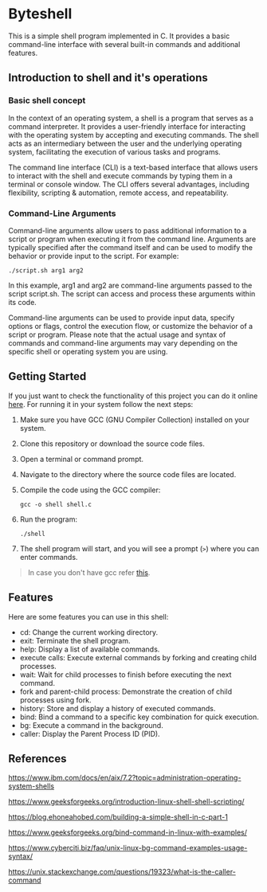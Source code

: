 # Byteshell

This is a simple shell program implemented in C. It provides a basic command-line interface with several built-in commands and additional features.

## Introduction to shell and it's operations

### Basic shell concept

In the context of an operating system, a shell is a program that serves as a command interpreter. It provides a user-friendly interface for interacting with the operating system by accepting and executing commands. The shell acts as an intermediary between the user and the underlying operating system, facilitating the execution of various tasks and programs.

The command line interface (CLI) is a text-based interface that allows users to interact with the shell and execute commands by typing them in a terminal or console window. The CLI offers several advantages, including flexibility, scripting & automation, remote access, and repeatability.

### Command-Line Arguments
Command-line arguments allow users to pass additional information to a script or program when executing it from the command line. Arguments are typically specified after the command itself and can be used to modify the behavior or provide input to the script. For example:

```
./script.sh arg1 arg2
```
In this example, arg1 and arg2 are command-line arguments passed to the script script.sh. The script can access and process these arguments within its code.

Command-line arguments can be used to provide input data, specify options or flags, control the execution flow, or customize the behavior of a script or program.
Please note that the actual usage and syntax of commands and command-line arguments may vary depending on the specific shell or operating system you are using.

## Getting Started

If you just want to check the functionality of this project you can do it online [here](https://www.programiz.com/c-programming/online-compiler/). For running it in your system follow the next steps:

1. Make sure you have GCC (GNU Compiler Collection) installed on your system.

2. Clone this repository or download the source code files.

3. Open a terminal or command prompt.

4. Navigate to the directory where the source code files are located.

5. Compile the code using the GCC compiler:

   ```
   gcc -o shell shell.c
   ```

6. Run the program:

   ```
   ./shell
   ```

7. The shell program will start, and you will see a prompt (`>`) where you can enter commands.

> In case you don't have gcc refer [this](https://gist.github.com/alandsilva26/53cd2fecf253554c2f671766d3df5d66).

## Features
Here are some features you can use in this shell:
- cd: Change the current working directory.
- exit: Terminate the shell program.
- help: Display a list of available commands.
- execute calls: Execute external commands by forking and creating child processes.
- wait: Wait for child processes to finish before executing the next command.
- fork and parent-child process: Demonstrate the creation of child processes using fork.
- history: Store and display a history of executed commands.
- bind: Bind a command to a specific key combination for quick execution.
- bg: Execute a command in the background.
- caller: Display the Parent Process ID (PID).

## References

https://www.ibm.com/docs/en/aix/7.2?topic=administration-operating-system-shells

https://www.geeksforgeeks.org/introduction-linux-shell-shell-scripting/

https://blog.ehoneahobed.com/building-a-simple-shell-in-c-part-1

https://www.geeksforgeeks.org/bind-command-in-linux-with-examples/

https://www.cyberciti.biz/faq/unix-linux-bg-command-examples-usage-syntax/

https://unix.stackexchange.com/questions/19323/what-is-the-caller-command
